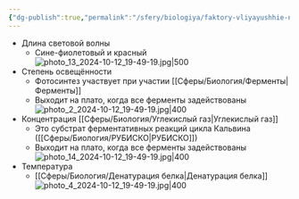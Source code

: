 ```yaml
---
{"dg-publish":true,"permalink":"/sfery/biologiya/faktory-vliyayushhie-na-fotosintez/","tags":["Общаябиология"]}
---
```


- Длина световой волны
	- Сине-фиолетовый и красный
![photo_13_2024-10-12_19-49-19.jpg|500](/img/user/%D0%90%D1%80%D1%85%D0%B8%D0%B2/%D0%9A%D1%8D%D1%88/photo_13_2024-10-12_19-49-19.jpg)
- Степень освещённости
	- Фотосинтез участвует при участии [[Сферы/Биология/Ферменты\|Ферменты]]
	- Выходит на плато, когда все ферменты задействованы
![photo_2_2024-10-12_19-49-19.jpg|400](/img/user/%D0%90%D1%80%D1%85%D0%B8%D0%B2/%D0%9A%D1%8D%D1%88/photo_2_2024-10-12_19-49-19.jpg)
- Концентрация [[Сферы/Биология/Углекислый газ\|Углекислый газ]]
	- Это субстрат ферментативных реакций цикла Кальвина ([[Сферы/Биология/РУБИСКО\|РУБИСКО]])
	- Выходит на плато, когда все ферменты задействованы
![photo_14_2024-10-12_19-49-19.jpg|400](/img/user/%D0%90%D1%80%D1%85%D0%B8%D0%B2/%D0%9A%D1%8D%D1%88/photo_14_2024-10-12_19-49-19.jpg)
- Температура
	- [[Сферы/Биология/Денатурация белка\|Денатурация белка]] 
![photo_4_2024-10-12_19-49-19.jpg|400](/img/user/%D0%90%D1%80%D1%85%D0%B8%D0%B2/%D0%9A%D1%8D%D1%88/photo_4_2024-10-12_19-49-19.jpg)